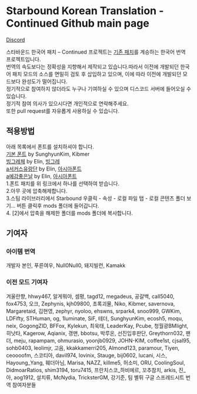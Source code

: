 # Starbound Korean Translation - Continued Github main page

[Discord](https://discordapp.com/invite/3drEkrJ)

스타바운드 한국어 패치 – Continued 프로젝트는 [기존 패치](https://steamcommunity.com/sharedfiles/filedetails/?id=752677565)를 계승하는 한국어 번역 프로젝트입니다.<br/>
번역의 속도보다는 정확성을 지향해서 제작되고 있습니다.따라서 이전에 개발되던 한국어 패치 모드의 소스를 면밀히 검토 후 삽입하고 있으며, 이에 따라 이전에 개발되던 모드보다 완성도가 떨어집니다.<br/>
정기적으로 참여하지 않더라도 누구나 기여하실 수 있으며 디스코드 서버에 들어오실 수 있습니다.<br/>
정기적 참여 의사가 있으시다면 개인적으로 연락해주세요.<br/>
또한 pull request를 자유롭게 사용하실 수 있습니다. <br/>

## 적용방법
아래 목록에서 폰트를 설치하셔야 합니다.<br/>
[기본 폰트](https://drive.google.com/file/d/0B5jqW_3JCyKgVlM0TmVTMFpIRW8/view)  by SunghyunKim, Kibmer<br/>
[빙그레체](http://drive.google.com/file/d/1OvYKL0CX7hl3kfzdZGTCkZ8Yyl-SzIoz/view) by Elin, [빙그레](http://bingfont.co.kr/)<br/>
[a서커스유랑단](http://drive.google.com/file/d/1SKfZUitGe9qLFm0IzB0VLsTrfs0mFhU8/view) by Elin, [아시아폰트](http://asiafont.com/asfont/m_view.php?ps_db=sample&ps_boid=145&ps_page=1&ps_sele=subject&ps_ques=%BC%AD%C4%BF%BD%BA&ps_line=&ps_choi=&ps_divi=)<br/>
[a예감좋은날](http://drive.google.com/file/d/1m9DQSQIl-vrFQ3057Y4Go9d5fkChNCbe/view) by Elin, [아시아폰트](http://asiafont.com/asfont/m_view.php?ps_db=sample&ps_boid=149&ps_page=1&ps_sele=subject&ps_ques=%BF%B9%B0%A8&ps_line=&ps_choi=&ps_divi=)<br/>
1.폰트 패치를 위 링크에서 하나를 선택하여 받습니다.<br/>
2.아무 곳에 압축해제합니다.<br/>
3.스팀 라이브러리에서 Starbound 우클릭 - 속성 - 로컬 파일 탭 - 로컬 콘텐츠 폴더 보기... 버튼 클릭후 mods 폴더에 들어갑니다.<br/>
4. [2]에서 압축을 해제한 폴더를 mods 폴더에 복사합니다.<br/>

## 기여자
### 아이템 번역 
개발자 본인, 푸른여우, Null0Null0, 돼지빌런, Kamakk

### 이전 모드 기여자
겨울란향, hhwy467, 알게뭐야, 셈평, tagd12, megadeus, 공갈백, call5040, fox4753, 오크, Zephynis, kjh09800, 초록괴물, Niko, Kibmer, savernova, Margaretaid, 김현영, zephyr, nyoloo, ehswns, srpark4, snoo999, GWKim, LDFifty, STHuman, og, 1luminate, SiF, 테더, SunghyunKim, ecosh5, moqu, neix, GogongZID, BFFox, Kylekun, 최욱태, LeaderKay, Pcube, 청월광BMlight, 히낫타, Kagerow, Aqianix, 갱맨, bbotsu, 박루온, 선진입후판단, Greythorn032, 팬더, meju, rapampam, ohmurasio, yoonjb0929, JOHN-KIM, coffee1st, cjsal95, sohb0403, leolimjr, 고음, kkakkamerri205, Almond123, paramour, Tiyen, ceoooofm, 스코티아, davil974, lovinix, Stauge, bij0602, lucani, 시스, Hayoung_Yang, 훼더아님, Marisa, NAZZ, killme5, 허소미, ORU, CoolingSoul, DidmoarRatios, shim3194, toru7415, 프란치스코_하비에르, 꼬추참치, arkis, 진_아, aog1912, 설치류, McNydia, TricksterGM, 강기준, 팀 별튀 구글 스프레드시트 번역 참여자분들
